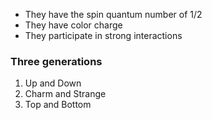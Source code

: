 - They have the spin quantum number of 1/2
- They have color charge
- They participate in strong interactions

### Three generations
1. Up and Down
2. Charm and Strange
3. Top and Bottom